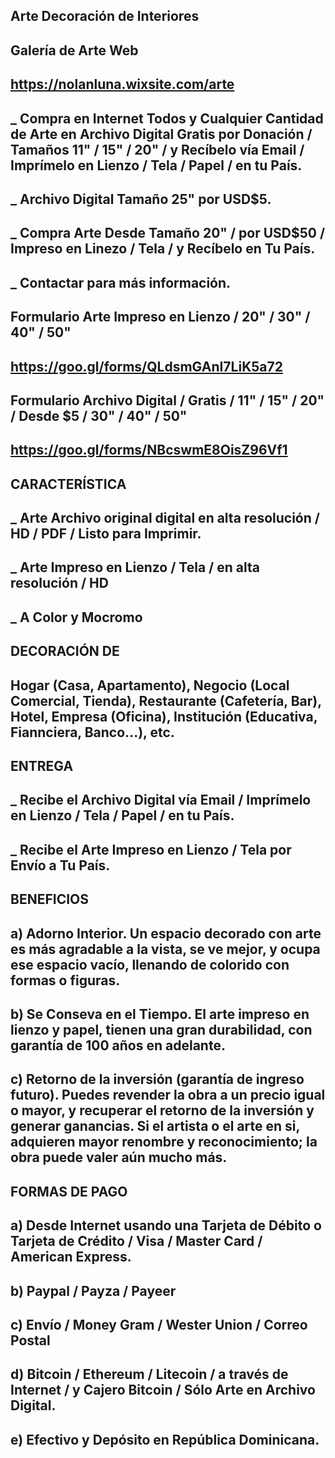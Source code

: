 Arte Decoración de Interiores
-------------------------------------
Galería de Arte Web
-------------------------------------
https://nolanluna.wixsite.com/arte
-------------------------------------
_ Compra en Internet Todos y Cualquier Cantidad de Arte en Archivo Digital Gratis por Donación / Tamaños 11" / 15" / 20" / y Recíbelo vía Email / Imprímelo en Lienzo / Tela / Papel / en tu País.
-------------------------------------
_ Archivo Digital Tamaño 25" por USD$5.
-------------------------------------
_ Compra Arte Desde Tamaño 20" / por USD$50 / Impreso en Linezo / Tela / y Recíbelo en Tu País.
-------------------------------------
_ Contactar para más información.
-------------------------------------
Formulario Arte Impreso en Lienzo / 20" / 30" / 40" / 50"
-------------------------------------
https://goo.gl/forms/QLdsmGAnI7LiK5a72
-------------------------------------
Formulario Archivo Digital / Gratis / 11" / 15" / 20" / Desde $5 / 30" / 40" / 50"
-------------------------------------
https://goo.gl/forms/NBcswmE8OisZ96Vf1
-------------------------------------
CARACTERÍSTICA
-------------------------------------
_ Arte Archivo original digital en alta resolución / HD / PDF / Listo para Imprimir.
-------------------------------------
_ Arte Impreso en Lienzo / Tela / en alta resolución / HD
-------------------------------------
_ A Color y Mocromo
-------------------------------------
DECORACIÓN DE
-------------------------------------
Hogar (Casa, Apartamento), Negocio (Local Comercial, Tienda), Restaurante (Cafetería, Bar), Hotel, Empresa (Oficina), Institución (Educativa, Fiannciera, Banco...), etc.
-------------------------------------
ENTREGA
-------------------------------------
_ Recibe el Archivo Digital vía Email / Imprímelo en Lienzo / Tela / Papel / en tu País.
-------------------------------------
_ Recibe el Arte Impreso en Lienzo / Tela por Envío a Tu País.
-------------------------------------
BENEFICIOS
-------------------------------------
a) Adorno Interior. Un espacio decorado con arte es más agradable a la vista, se ve mejor, y ocupa ese espacio vacío, llenando de colorido con formas o figuras.
-------------------------------------
b) Se Conseva en el Tiempo. El arte impreso en lienzo y papel, tienen una gran durabilidad, con garantía de 100 años en adelante.
-------------------------------------
c) Retorno de la inversión (garantía de ingreso futuro). Puedes revender la obra a un precio igual o mayor, y recuperar el retorno de la inversión y generar ganancias. Si el artista o el arte en si, adquieren mayor renombre y reconocimiento; la obra puede valer aún mucho más.
-------------------------------------
FORMAS DE PAGO
-------------------------------------
a) Desde Internet usando una Tarjeta de Débito o Tarjeta de Crédito / Visa / Master Card / American Express.
-------------------------------------
b) Paypal / Payza / Payeer
-------------------------------------
c) Envío / Money Gram / Wester Union / Correo Postal
-------------------------------------
d) Bitcoin / Ethereum / Litecoin / a través de Internet / y Cajero Bitcoin / Sólo Arte en Archivo Digital.
-------------------------------------
e) Efectivo y Depósito en República Dominicana.
-------------------------------------
